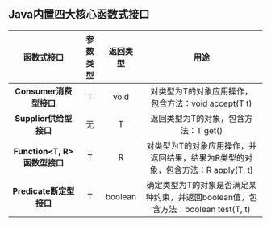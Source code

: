 ## Java内置四大核心函数式接口

|          函数式接口          | 参数类型 | 返回类型 |                             用途                             |
| :--------------------------: | :------: | :------: | :----------------------------------------------------------: |
|  **Consumer<T>消费型接口**   |    T     |   void   |  对类型为T的对象应用操作，<br />包含方法：void accept(T t)   |
|  **Supplier<T>供给型接口**   |    无    |    T     |             返回类型为T的对象，包含方法：T get()             |
| **Function<T, R>函数型接口** |    T     |    R     | 对类型为T的对象应用操作，并返回结果，结果为R类型的对象，包含方法：R apply(T, t) |
|  **Predicate<T>断定型接口**  |    T     | boolean  | 确定类型为T的对象是否满足某种约束，并返回boolean值，包含方法：boolean test(T, t) |

